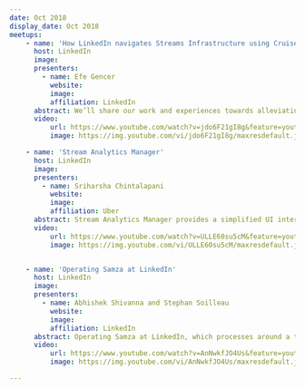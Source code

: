 ```yaml
---
date: Oct 2018
display_date: Oct 2018
meetups:
    - name: 'How LinkedIn navigates Streams Infrastructure using Cruise Control'
      host: LinkedIn
      image: 
      presenters:
        - name: Efe Gencer
          website: 
          image:
          affiliation: LinkedIn
      abstract: We’ll share our work and experiences towards alleviating the management overhead of large-scale Kafka clusters using Cruise Control at LinkedIn.  
      video:
          url: https://www.youtube.com/watch?v=jdo6F21gI8g&feature=youtu.be
          image: https://img.youtube.com/vi/jdo6F21gI8g/maxresdefault.jpg

    - name: 'Stream Analytics Manager'
      host: LinkedIn
      image: 
      presenters:
        - name: Sriharsha Chintalapani 
          website: 
          image:
          affiliation: Uber
      abstract: Stream Analytics Manager provides a simplified UI interface to build complex big data applications. It makes it possible for the users to not only build, deploy and monitor streaming applications.  
      video:
          url: https://www.youtube.com/watch?v=ULLE60su5cM&feature=youtu.be
          image: https://img.youtube.com/vi/ULLE60su5cM/maxresdefault.jpg


    - name: 'Operating Samza at LinkedIn'
      host: LinkedIn
      image: 
      presenters:
        - name: Abhishek Shivanna and Stephan Soilleau
          website: 
          image:
          affiliation: LinkedIn
      abstract: Operating Samza at LinkedIn, which processes around a trillion of messages a day with over several thousand jobs, is a daunting task. This talk shares the best practices of running Samza as a managed service.  
      video:
          url: https://www.youtube.com/watch?v=AnNwkfJO4Us&feature=youtu.be
          image: https://img.youtube.com/vi/AnNwkfJO4Us/maxresdefault.jpg

---
```

<!--
   Licensed to the Apache Software Foundation (ASF) under one or more
   contributor license agreements.  See the NOTICE file distributed with
   this work for additional information regarding copyright ownership.
   The ASF licenses this file to You under the Apache License, Version 2.0
   (the "License"); you may not use this file except in compliance with
   the License.  You may obtain a copy of the License at

       http://www.apache.org/licenses/LICENSE-2.0

   Unless required by applicable law or agreed to in writing, software
   distributed under the License is distributed on an "AS IS" BASIS,
   WITHOUT WARRANTIES OR CONDITIONS OF ANY KIND, either express or implied.
   See the License for the specific language governing permissions and
   limitations under the License.
-->